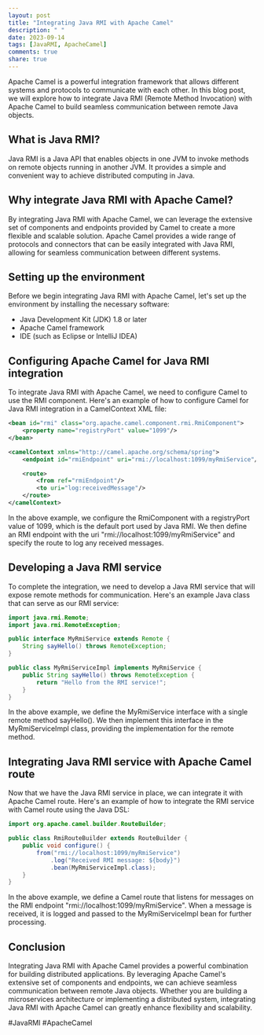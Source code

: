 ```yaml
---
layout: post
title: "Integrating Java RMI with Apache Camel"
description: " "
date: 2023-09-14
tags: [JavaRMI, ApacheCamel]
comments: true
share: true
---
```


Apache Camel is a powerful integration framework that allows different systems and protocols to communicate with each other. In this blog post, we will explore how to integrate Java RMI (Remote Method Invocation) with Apache Camel to build seamless communication between remote Java objects.

## What is Java RMI?

Java RMI is a Java API that enables objects in one JVM to invoke methods on remote objects running in another JVM. It provides a simple and convenient way to achieve distributed computing in Java.

## Why integrate Java RMI with Apache Camel?

By integrating Java RMI with Apache Camel, we can leverage the extensive set of components and endpoints provided by Camel to create a more flexible and scalable solution. Apache Camel provides a wide range of protocols and connectors that can be easily integrated with Java RMI, allowing for seamless communication between different systems.

## Setting up the environment

Before we begin integrating Java RMI with Apache Camel, let's set up the environment by installing the necessary software:

- Java Development Kit (JDK) 1.8 or later
- Apache Camel framework
- IDE (such as Eclipse or IntelliJ IDEA)

## Configuring Apache Camel for Java RMI integration

To integrate Java RMI with Apache Camel, we need to configure Camel to use the RMI component. Here's an example of how to configure Camel for Java RMI integration in a CamelContext XML file:

```xml
<bean id="rmi" class="org.apache.camel.component.rmi.RmiComponent">
    <property name="registryPort" value="1099"/>
</bean>

<camelContext xmlns="http://camel.apache.org/schema/spring">
    <endpoint id="rmiEndpoint" uri="rmi://localhost:1099/myRmiService"/>

    <route>
        <from ref="rmiEndpoint"/>
        <to uri="log:receivedMessage"/>
    </route>
</camelContext>
```

In the above example, we configure the RmiComponent with a registryPort value of 1099, which is the default port used by Java RMI. We then define an RMI endpoint with the uri "rmi://localhost:1099/myRmiService" and specify the route to log any received messages.

## Developing a Java RMI service

To complete the integration, we need to develop a Java RMI service that will expose remote methods for communication. Here's an example Java class that can serve as our RMI service:

```java
import java.rmi.Remote;
import java.rmi.RemoteException;

public interface MyRmiService extends Remote {
    String sayHello() throws RemoteException;
}

public class MyRmiServiceImpl implements MyRmiService {
    public String sayHello() throws RemoteException {
        return "Hello from the RMI service!";
    }
}
```

In the above example, we define the MyRmiService interface with a single remote method sayHello(). We then implement this interface in the MyRmiServiceImpl class, providing the implementation for the remote method.

## Integrating Java RMI service with Apache Camel route

Now that we have the Java RMI service in place, we can integrate it with Apache Camel route. Here's an example of how to integrate the RMI service with Camel route using the Java DSL:

```java
import org.apache.camel.builder.RouteBuilder;

public class RmiRouteBuilder extends RouteBuilder {
    public void configure() {
        from("rmi://localhost:1099/myRmiService")
            .log("Received RMI message: ${body}")
            .bean(MyRmiServiceImpl.class);
    }
}
```

In the above example, we define a Camel route that listens for messages on the RMI endpoint "rmi://localhost:1099/myRmiService". When a message is received, it is logged and passed to the MyRmiServiceImpl bean for further processing.

## Conclusion

Integrating Java RMI with Apache Camel provides a powerful combination for building distributed applications. By leveraging Apache Camel's extensive set of components and endpoints, we can achieve seamless communication between remote Java objects. Whether you are building a microservices architecture or implementing a distributed system, integrating Java RMI with Apache Camel can greatly enhance flexibility and scalability.

#JavaRMI #ApacheCamel